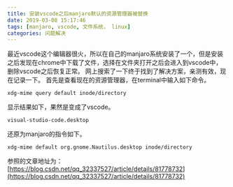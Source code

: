 ```yaml
---
title: 安装vscode之后manjaro默认的资源管理器被替换
date: 2019-03-08 15:17:46
tags: [manjaro, vscode, 文件系统， linux]
categories: 问题解决
---
```

最近vscode这个编辑器很火，所以在自己的manjaro系统安装了一个，但是安装之后发现在chrome中下载了文件，选择在文件夹打开之后会进入到vscode中，删除vscode之后恢复正常。
网上搜索了一下终于找到了解决方案，亲测有效，现在记录一下。
首先是查看现在的资源管理器，在terminal中输入如下命令。
```
xdg-mime query default inode/directory
```
显示结果如下，果然是变成了vscode。
```
visual-studio-code.desktop
```
还原为manjaro的指令如下。
```
xdg-mime default org.gnome.Nautilus.desktop inode/directory
```

参照的文章地址为：
[https://blog.csdn.net/qq_32337527/article/details/81778732](https://blog.csdn.net/qq_32337527/article/details/81778732)